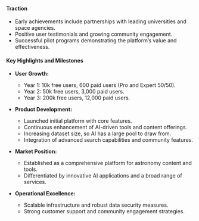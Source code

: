 #### Traction
- Early achievements include partnerships with leading universities and space agencies.
- Positive user testimonials and growing community engagement.
- Successful pilot programs demonstrating the platform’s value and effectiveness.

#### Key Highlights and Milestones
- **User Growth:**
  - Year 1: 10k free users, 600 paid users (Pro and Expert 50/50).
  - Year 2: 50k free users, 3,000 paid users.
  - Year 3: 200k free users, 12,000 paid users.

- **Product Development:**
  - Launched initial platform with core features.
  - Continuous enhancement of AI-driven tools and content offerings.
  - Increasing dataset size, so AI has a large pool to draw from.
  - Integration of advanced search capabilities and community features.

- **Market Position:**
  - Established as a comprehensive platform for astronomy content and tools.
  - Differentiated by innovative AI applications and a broad range of services.

- **Operational Excellence:**
  - Scalable infrastructure and robust data security measures.
  - Strong customer support and community engagement strategies.
